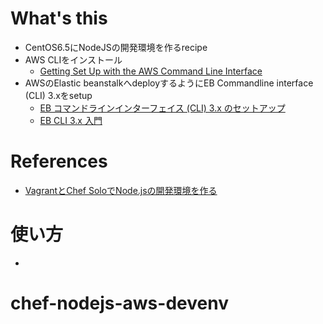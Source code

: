 # What's this
- CentOS6.5にNodeJSの開発環境を作るrecipe
- AWS CLIをインストール
  - [Getting Set Up with the AWS Command Line Interface](http://docs.aws.amazon.com/cli/latest/userguide/cli-chap-getting-set-up.html)
- AWSのElastic beanstalkへdeployするようにEB Commandline interface (CLI) 3.xをsetup
  - [EB コマンドラインインターフェイス (CLI) 3.x のセットアップ](http://docs.aws.amazon.com/ja_jp/elasticbeanstalk/latest/dg/eb-cli3-getting-set-up.html)
  - [EB CLI 3.x 入門](http://docs.aws.amazon.com/ja_jp/elasticbeanstalk/latest/dg/eb-cli3-getting-started.html)

# References
- [VagrantとChef SoloでNode.jsの開発環境を作る](http://kb1111.blogspot.jp/2013/07/vagrantchef-solonodejs.html)

# 使い方
- 
# chef-nodejs-aws-devenv
